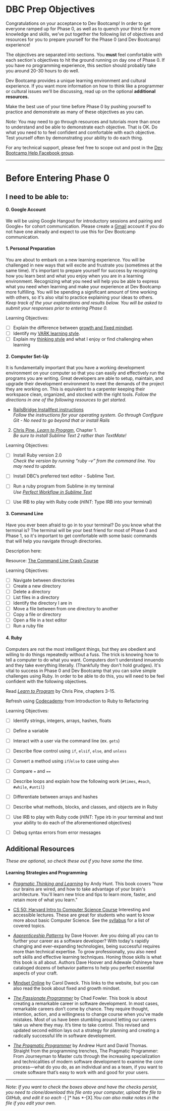 <!--add DBC Logo here-->
# DBC Prep Objectives
Congratulations on your acceptance to Dev Bootcamp! In order to get everyone ramped up for Phase 0, as well as to quench your thirst for more knowledge and skills, we’ve put together the following list of objectives and resources for you to prepare yourself for the Phase 0 (and Dev Bootcamp) experience! 

The objectives are separated into sections. You **must** feel comfortable with each section's objectives to hit the ground running on day one of Phase 0. If you have no programming experience, this section should probably take you around 20-30 hours to do well. 

Dev Bootcamp provides a unique learning environment and cultural experience. If you want more information on how to think like a programmer or cultural issues we'll be discussing, read up on the optional **additional resources.**


Make the best use of your time before Phase 0 by pushing yourself to practice and demonstrate as many of these objectives as you can. 


*Note:* You may need to go through resources and tutorials more than once to understand and be able to demonstrate each objective. That is OK. Do what you need to to feel confident and comfortable with each objective. Test yourself often by demonstrating your ability to do each thing.


For any technical support, please feel free to scope out and post in the <a href = "https://www.facebook.com/groups/devbootcamp.help/" target="_blank">Dev Bootcamp Help Facebook group</a>.

***
# Before Entering Phase 0
## I need to be able to:

#### 0. Google Account

We will be using Google Hangout for introductory sessions and pairing and Google+ for cohort communication.  Please create a [Gmail](http://www.gmail.com) account if you do not have one already and expect to use this for Dev Bootcamp communication.

#### 1. Personal Preparation

You are about to embark on a new learning experience. You will be challenged in new ways that will excite and frustrate you (sometimes at the same time). It's important to prepare yourself for success by recognizing how you learn best and what you enjoy when you are in a learning environment. Recognizing what you need will help you be able to express what you need when learning and make your experience at Dev Bootcamp more fulfilling. You will be spending a significant amount of time working with others, so it's also vital to practice explaining your ideas to others. *Keep track of the your explanations and results below. You will be asked to submit your responses prior to entering Phase 0.*

Learning Objectives:

- [ ] Explain the difference between <a href="http://michaelgr.com/2007/04/15/fixed-mindset-vs-growth-mindset-which-one-are-you/" target="_blank">growth and fixed mindset</a>.
- [ ] Identify my 
<a href="http://www.vark-learn.com/english/page.asp?p=questionnaire" target="_blank">VARK learning style</a>.
- [ ] Explain my <a href="http://www.thelearningweb.net/personalthink.html" target="_blank">thinking style</a> and what I enjoy or find challenging when learning

#### 2. Computer Set-Up

It is fundamentally important that you have a working development environment on your computer so that you can easily and effectively run the programs you are writing. Great developers are able to setup, maintain, and upgrade their development environment to meet the demands of the project they are working on. This is equivalent to a carpenter keeping their workspace clean, organized, and stocked with the right tools. *Follow the directions in one of the following resources to get started.* 

- <a href="http://docs.railsbridge.org/installfest/" target="_blank">RailsBridge Installfest instructions</a><br>*Follow the instructions for your operating system. Go through Configure Git - No need to go beyond that or install Rails*

2. <a href="http://it-ebooks.info/book/36/" target="_blank">Chris Pine, *Learn to Program*</a>, Chapter 1.<br>*Be sure to install Sublime Text 2 rather than TextMate!*

Learning Objectives:

- [ ] Install Ruby version 2.0 <br> *Check the version by running “ruby –v” from the command line. You may need to update.* 
- [ ] Install DBC’s preferred text editor - Sublime Text.
- [ ] Run a ruby program from Sublime in my terminal<br> *Use <a href="http://net.tutsplus.com/articles/news/perfect-workflow-in-sublime-text-free-course/" target="_blank">Perfect Workflow in Sublime Text</a>*
- [ ] Use IRB to play with Ruby code (*HINT*: Type IRB into your terminal)


#### 3. Command Line

Have you ever been afraid to go in to your terminal? Do you know what the terminal is? The terminal will be your best friend for most of Phase 0 and Phase 1, so it's important to get comfortable with some basic commands that will help you navigate through directories.  

Description here:

Resource: <a href="http://cli.learncodethehardway.org/book/" target="_blank">The Command Line Crash Course</a> 

Learning Objectives:

- [ ] Navigate between directories
- [ ] Create a new directory
- [ ] Delete a directory
- [ ] List files in a directory
- [ ] Identify the directory I are in
- [ ] Move a file between from one directory to another
- [ ] Copy a file or directory
- [ ] Open a file in a text editor
- [ ] Run a ruby file

#### 4. Ruby
Computers are not the most intelligent things, but they are obedient and willing to do things repeatedly without a fuss. The trick is knowing how to tell a computer to do what you want. Computers don't understand innuendo and they take everything literally. (Thankfully they don't hold grudges). It's vital to success in Phase 0 and Dev Bootcamp that you can solve simple challenges using Ruby. In order to be able to do this, you will need to be feel confident with the following objectives. 

Read <a href="http://it-ebooks.info/book/36/" target="_blank">*Learn to Program*</a> by Chris Pine, chapters 3-15.

Refresh using <a href = "http://www.codecademy.com/tracks/ruby" target="_blank">Codecademy</a> from Introduction to Ruby to Refactoring

Learning Objectives:

- [ ] Identify strings, integers, arrays, hashes, floats
- [ ] Define a variable
- [ ] Interact with a user via the command line (ex. `gets`)
- [ ] Describe flow control using `if`, `elsif`, `else`, and `unless`
- [ ] Convert a method using `if`/`else` to case using `when`
- [ ] Compare `=` and `==`
- [ ] Describe loops and explain how the following work (`#times`, `#each`, `#while`, `#until`)
- [ ] Differentiate between arrays and hashes
- [ ] Describe what methods, blocks, and classes, and objects are in Ruby
- [ ] Use IRB to play with Ruby code (*HINT*: Type irb in your terminal and test your ability to do each of the aforementioned objectives)
- [ ] Debug syntax errors from error messages



## Additional Resources
*These are optional, so check these out if you have some the time.*

#### Learning Strategies and Programming

- <a href= "http://www.amazon.com/Pragmatic-Thinking-Learning-Refactor-Programmers/dp/1934356050" target="_blank">*Pragmatic Thinking and Learning*</a> by Andy Hunt. This book covers "how our brains are wired, and how to take advantage of your brain's architecture. You'll learn new trice and tips to learn more, faster, and retain more of what you learn."

- <a href= "https://cs50.harvard.edu/" target="_blank"> CS 50: Harvard Intro to Computer Science Course</a> Interesting and accessible lectures. These are great for students who want to know more about basic Computer Science. See the <a href= "http://d2o9nyf4hwsci4.cloudfront.net/2014/spring/lectures/0/w/syllabus/syllabus.html" target="_blank">syllabus</a> for a list of covered topics.
- <a href = "http://shop.oreilly.com/product/9780596518387.do" target="_blank">*Apprenticeship Patterns*</a> by Dave Hoover. Are you doing all you can to further your career as a software developer? With today's rapidly changing and ever-expanding technologies, being successful requires more than technical expertise. To grow professionally, you also need soft skills and effective learning techniques. Honing those skills is what this book is all about. Authors Dave Hoover and Adewale Oshineye have cataloged dozens of behavior patterns to help you perfect essential aspects of your craft.
- <a href = "http://mindsetonline.com/">Mindset Online</a> by Carol Dweck. This links to the website, but you can also read the book about fixed and growth mindset.
- <a href = "http://pragprog.com/book/cfcar2/the-passionate-programmer" target="_blank">*The Passionate Programmer*</a> by Chad Fowler. This book is about creating a remarkable career in software development. In most cases, remarkable careers don’t come by chance. They require thought, intention, action, and a willingness to change course when you’ve made mistakes. Most of us have been stumbling around letting our careers take us where they may. It’s time to take control. This revised and updated second edition lays out a strategy for planning and creating a radically successful life in software development.
- <a href = "http://pragprog.com/book/tpp/the-pragmatic-programmer" target = "_blank">*The Pragmatic Programmer*</a> by Andrew Hunt and David Thomas. Straight from the programming trenches, The Pragmatic Programmer: From Journeyman to Master cuts through the increasing specialization and technicalities of modern software development to examine the core process—what do you do, as an individual and as a team, if you want to create software that’s easy to work with and good for your users.


***
*Note: If you want to check the boxes above and have the checks persist, you need to clone/download this file onto your computer, upload the file to GitHub, and edit it so each* -[ ]* has *-[X].*You can also make notes in the file if you edit your own.* 

<!--Copy this to include links that open in new tabs in this document<a href = "" target="_blank"></a>-->